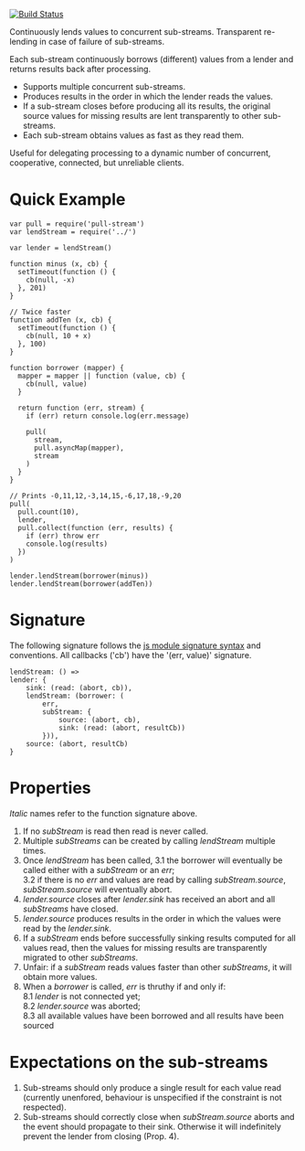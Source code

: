 [![Build Status](https://travis-ci.org/elavoie/pull-lend-stream.svg?branch=master)](https://travis-ci.org/elavoie/pull-lend-stream)

Continuously lends values to concurrent sub-streams. Transparent re-lending in case of failure of sub-streams.

Each sub-stream continuously borrows (different) values from a lender and returns results back after processing.

* Supports multiple concurrent sub-streams.
* Produces results in the order in which the lender reads the values.
* If a sub-stream closes before producing all its results, the original source
  values for missing results are lent transparently to other sub-streams.
* Each sub-stream obtains values as fast as they read them.

Useful for delegating processing to a dynamic number of concurrent,
cooperative, connected, but unreliable clients.

Quick Example
=============

    var pull = require('pull-stream')
    var lendStream = require('../')
    
    var lender = lendStream()
    
    function minus (x, cb) {
      setTimeout(function () {
        cb(null, -x)
      }, 201)
    }
    
    // Twice faster
    function addTen (x, cb) {
      setTimeout(function () {
        cb(null, 10 + x)
      }, 100)
    }
    
    function borrower (mapper) {
      mapper = mapper || function (value, cb) {
        cb(null, value)
      }
    
      return function (err, stream) {
        if (err) return console.log(err.message)
    
        pull(
          stream,
          pull.asyncMap(mapper),
          stream
        )
      }
    }
    
    // Prints -0,11,12,-3,14,15,-6,17,18,-9,20
    pull(
      pull.count(10),
      lender,
      pull.collect(function (err, results) {
        if (err) throw err
        console.log(results)
      })
    )
    
    lender.lendStream(borrower(minus))
    lender.lendStream(borrower(addTen))


Signature
=========
    
The following signature follows the [js module signature
syntax](https://github.com/elavoie/js-module-signature-syntax) and conventions.
All callbacks ('cb') have the '(err, value)' signature.

    lendStream: () =>
    lender: {
        sink: (read: (abort, cb)),
        lendStream: (borrower: (
            err,
            subStream: {
                source: (abort, cb),
                sink: (read: (abort, resultCb))
            })),
        source: (abort, resultCb)
    }


Properties
==========
*Italic* names refer to the function signature above.

1. If no *subStream* is read then read is never called.
2. Multiple *subStreams* can be created by calling *lendStream* multiple times.
3. Once *lendStream* has been called,
  3.1 the borrower will eventually be called either with a *subStream* or 
      an *err*;  
  3.2 if there is no *err* and values are read by calling *subStream.source*, 
      *subStream.source* will eventually abort.
4. *lender.source* closes after *lender.sink* has received an abort and all
   *subStreams* have closed.
5. *lender.source* produces results in the order in which the values were
   read by the *lender.sink*.
6. If a *subStream* ends before successfully sinking results computed for all
   values read, then the values for missing results are transparently
   migrated to other *subStreams*.
7. Unfair: if a *subStream* reads values faster than other *subStreams*, it
   will obtain more values.
8. When a *borrower* is called, *err* is thruthy if and only if:  
  8.1 *lender* is not connected yet;  
  8.2 *lender.source* was aborted;  
  8.3 all available values have been borrowed and all results have been sourced

Expectations on the sub-streams
===============================

1. Sub-streams should only produce a single result for each value read
   (currently unenfored, behaviour is unspecified if the constraint is not
    respected).
2. Sub-streams should correctly close when *subStream.source* aborts and the
   event should propagate to their sink. Otherwise it will indefinitely prevent
   the lender from closing (Prop. 4).

